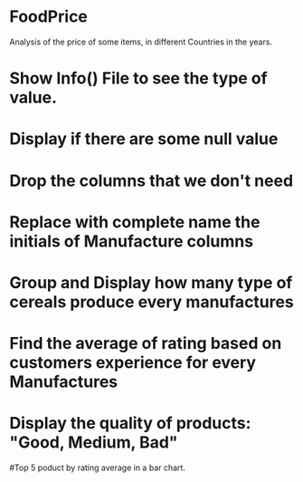 # FoodPrice
Analysis of the price of some items, in different Countries in the years.
# Show Info() File to see the type of value.
# Display if there are some null value
# Drop the columns that we don't need
# Replace with complete name the initials of Manufacture columns
# Group and Display how many type of cereals produce every manufactures
# Find the average of rating based on customers experience for every Manufactures
# Display the quality of products: "Good, Medium, Bad"
#Top 5 poduct by rating average in a bar chart.

